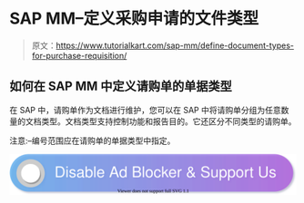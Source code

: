 # SAP MM–定义采购申请的文件类型

> 原文：<https://www.tutorialkart.com/sap-mm/define-document-types-for-purchase-requisition/>

## 如何在 SAP MM 中定义请购单的单据类型

在 SAP 中，请购单作为文档进行维护，您可以在 SAP 中将请购单分组为任意数量的文档类型。文档类型支持控制功能和报告目的。它还区分不同类型的请购单。

注意:–编号范围应在请购单的单据类型中指定。

[![](img/925da31b32d6bc3827932f6c8afb11bb.png)](https://www.tutorialkart.com/)